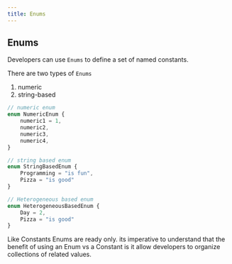 ```yaml
---
title: Enums
---
```


## Enums

Developers can use `Enums` to define a set of named constants.

There are two types of `Enums`

1. numeric
1. string-based

```typescript
// numeric enum
enum NumericEnum {
    numeric1 = 1,
    numeric2,
    numeric3,
    numeric4,
}

// string based enum
enum StringBasedEnum {
    Programming = "is fun",
    Pizza = "is good"
}

// Heterogeneous based enum
enum HeterogeneousBasedEnum {
    Day = 2,
    Pizza = "is good"
}


```

Like Constants Enums are ready only. its imperative to understand that the benefit of using an Enum vs a Constant is it allow developers to organize collections of related values.
